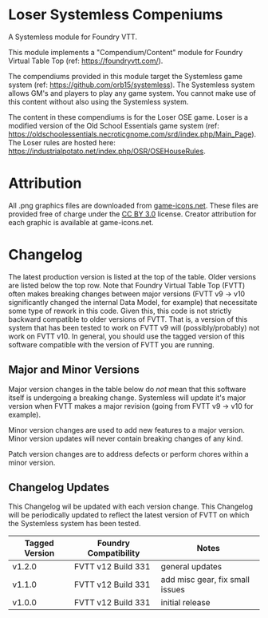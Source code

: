 # Loser Systemless Compeniums
A Systemless module for Foundry VTT.

This module implements a "Compendium/Content" module for Foundry Virtual Table Top (ref: https://foundryvtt.com/).

The compendiums provided in this module target the Systemless game system (ref: https://github.com/orb15/systemless).
The Systemless system allows GM's and players to play any game system.
You cannot make use of this content without also using the Systemless system.

The content in these compendiums is for the Loser OSE game.
Loser is a modified version of the Old School Essentials game system (ref: https://oldschoolessentials.necroticgnome.com/srd/index.php/Main_Page).
The Loser rules are hosted here: https://industrialpotato.net/index.php/OSR/OSEHouseRules.

# Attribution
All .png graphics files are downloaded from [game-icons.net](https://game-icons.net).
These files are provided free of charge under the [CC BY 3.0](https://creativecommons.org/licenses/by/3.0) license.
Creator attribution for each graphic is available at game-icons.net.

# Changelog
The latest production version is listed at the top of the table.
Older versions are listed below the top row.
Note that Foundry Virtual Table Top (FVTT) often makes breaking changes between major versions (FVTT v9 -> v10 significantly changed the internal Data Model, for example) that necessitate some type of rework in this code.
Given this, this code is not strictly backward compatible to older versions of FVTT.
That is, a version of this system that has been tested to work on FVTT v9 will (possibly/probably) not work on FVTT v10.
In general, you should use the tagged version of this software compatible with the version of FVTT you are running.

## Major and Minor Versions
Major version changes in the table below do _not_ mean that this software itself is undergoing a breaking change.
Systemless will update it's major version when FVTT makes a major revision (going from FVTT v9 -> v10 for example).

Minor version changes are used to add new features to a major version.
Minor version updates will never contain breaking changes of any kind.

Patch version changes are to address defects or perform chores within a minor version.


## Changelog Updates
This Changelog wil be updated with each version change.
This Changelog will be periodically updated to reflect the latest version of FVTT on which the Systemless system has been tested.

| Tagged Version | Foundry Compatibility | Notes |
|----------------|-----------------------|--------------------------|
| v1.2.0         | FVTT v12 Build 331    |  general updates |
| v1.1.0         | FVTT v12 Build 331    |  add misc gear, fix small issues |
| v1.0.0         | FVTT v12 Build 331    |  initial release         |